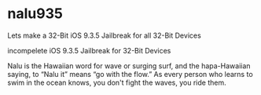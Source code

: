 # nalu935
Lets make a 32-Bit iOS 9.3.5 Jailbreak for all 32-Bit Devices


incompelete iOS 9.3.5 Jailbreak for 32-Bit Devices


Nalu is the Hawaiian word for wave or surging surf, 
and the hapa-Hawaiian saying, to “Nalu it” means “go with the flow.” 
As every person who learns to swim in the ocean knows, 
you don't fight the waves, you ride them.
